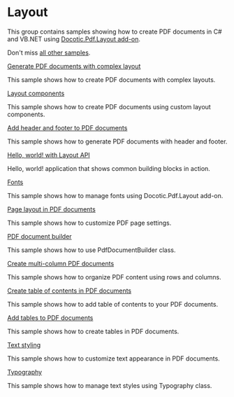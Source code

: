 # Layout
This group contains samples showing how to create PDF documents in C# and VB.NET using [Docotic.Pdf.Layout add-on](https://www.nuget.org/packages/BitMiracle.Docotic.Pdf.Layout/).

Don't miss [all other samples](/Samples).

[Generate PDF documents with complex layout](/Samples/Layout/ComplexLayout)

This sample shows how to create PDF documents with complex layouts.

[Layout components](/Samples/Layout/Components)

This sample shows how to create PDF documents using custom layout components.

[Add header and footer to PDF documents](/Samples/Layout/HeaderFooter)

This sample shows how to generate PDF documents with header and footer.

[Hello, world! with Layout API](/Samples/Layout/HelloWorld)

Hello, world! application that shows common building blocks in action.

[Fonts](/Samples/Layout/Fonts)

This sample shows how to manage fonts using Docotic.Pdf.Layout add-on.

[Page layout in PDF documents](/Samples/Layout/Pages)

This sample shows how to customize PDF page settings.

[PDF document builder](/Samples/Layout/PdfDocumentBuilder)

This sample shows how to use PdfDocumentBuilder class.

[Create multi-column PDF documents](/Samples/Layout/RowsColumns)

This sample shows how to organize PDF content using rows and columns.

[Create table of contents in PDF documents](/Samples/Layout/TableOfContents)

This sample shows how to add table of contents to your PDF documents.

[Add tables to PDF documents](/Samples/Layout/Tables)

This sample shows how to create tables in PDF documents.

[Text styling](/Samples/Layout/TextStyling)

This sample shows how to customize text appearance in PDF documents.

[Typography](/Samples/Layout/Typography)

This sample shows how to manage text styles using Typography class.